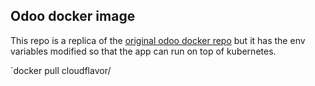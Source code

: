 Odoo docker image
---
This repo is a replica of the [original odoo docker repo](https://github.com/odoo/docker) but it has the env variables modified so
that the app can run on top of kubernetes.

`docker pull cloudflavor/
